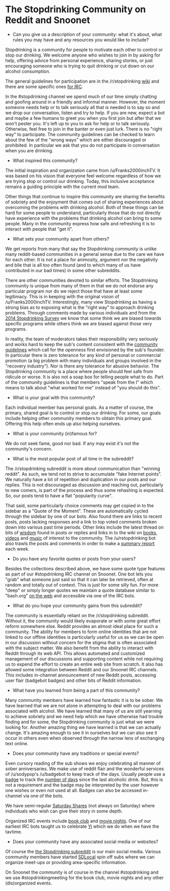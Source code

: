 The Stopdrinking Community on Reddit and Snoonet
================================================

* Can you give us a description of your community: what it's about, what rules you may have and any resources you would like to include?

Stopdrinking is a community for people to motivate each other to control or stop our drinking. We welcome anyone who wishes to join in by asking for help, offering advice from personal experience, sharing stories, or just encouraging someone who is trying to quit drinking or cut down on our alcohol consumption. 

The general guidelines for participation are in the /r/stopdrinking [wiki](https://www.reddit.com/r/stopdrinking/wiki/index#wiki_guidelines_for_participation) and there are some specific ones [for IRC](https://www.reddit.com/r/stopdrinking/wiki/irchelp#wiki_guidelines_for_behavior).

In the #stopdrinking channel we spend much of our time simply chatting and goofing around in a friendly and informal manner.  However, the moment someone needs help or to talk seriously all that is needed is to say so and we drop our conversation, listen and try to help.  If you are new, expect a bot and maybe a few humans to greet you when you first join but after that we won't pester you.  It's left up to you to ask for help or to talk seriously.  Otherwise, feel free to join in the banter or even just lurk.  There is no "right way" to participate.  The community guidelines can be checked to learn about the few of the "wrong ways" which are either discouraged or prohibited.  In particular we ask that you do not participate in conversation when you are drinking.


*    What inspired this community?

The initial inspiration and organization came from /u/Franks2000inchTV.  It was based on his vision that everyone feel welcome regardless of how we are trying stop or control our drinking.  Today, this inclusive acceptance remains a guiding principle with the current mod team.

Other things that continue to inspire this community are sharing the benefits of sobriety and the enjoyment that comes out of sharing experiences about overcoming the problems with drinking alcohol.  Both of these things can be hard for some people to understand, particularly those that do not directly have experience with the problems that drinking alcohol can bring to some people.  Many in the community express how safe and refreshing it is to interact with people that "get it".

*    What sets your community apart from others?

We get reports from many that say the Stopdrinking community is unlike many reddit-based communities in a general sense due to the care we have for each other.  It is not a place for animosity, argument nor the negativity and bile that is all too often found (and to which many of us have contributed in our bad times) in some other subreddits.

There are other communities devoted to similar efforts.  The Stopdrinking community is unique from many of them in that we do not endorse any particular program nor do we reject those that have at least some legitimacy.
This is in keeping with the original vision of /u/Franks2000inchTV.
Interestingly, many view Stopdrinking as having a strong bias as to exposing what is the "right way" to approach drinking problems.  Through comments made by various individuals and from the [2014 Stopdrinking Survey](http://sd.bot.nu/survey/2014/welcome) we know that some think we are biased towards specific programs while others think we are biased against those very programs.

In reality, the team of moderators takes their responsibility very seriously and works hard to keep the sub's content consistent with the [community guidelines](https://www.reddit.com/r/stopdrinking/wiki/index) which call for the openness first envisioned by the sub's founder.  In particular there is zero tolerance for any kind of personal or commercial promotion (a big problem with many individuals and groups involved in the "recovery industry").  Nor is there any tolerance for abusive behavior.  The Stopdrinking community is a place where people should feel safe from ridicule or worse.  It is also not a soap box for telling people what to do.  Part of the community guidelines is that members "speak from the I" which means to talk about "what worked for me" instead of "you should do this".

*    What is your goal with this community?

Each individual member has personal goals.  As a matter of course, the primary, shared goal is to control or stop our drinking.   For some, our goals include helping other community members to obtain this primary goal.  Offering this help often ends up also helping ourselves.

*    What is your community (in)famous for?

We do not seek fame, good nor bad.  If any may exist it's not the
community's concern.

*    What is the most popular post of all time in the subreddit?

The /r/stopdrinking subreddit is more about communication than "winning reddit".  As such, we tend not to strive to accumulate "fake Internet points". We naturally have a lot of repetition and duplication in our posts and our replies.  This is not discouraged as discussion and reaching out, particularly to new comers, is part of the process and thus some rehashing is expected.  So, our posts tend to have a flat "popularity curve".

That said, some particularly choice comments may get copied in to the sidebar as a "Quote of the Moment".  These are automatically cycled through the sidebar by one of our bots.  Also found there are links to recent posts, posts lacking responses and a link to top voted comments broken down into various past time periods.  Other links include the latest thread on bits of [wisdom](https://www.reddit.com/2cx3ta) found in posts or replies and links in to the wiki on [books](https://www.reddit.com/r/stopdrinking/wiki/books), [videos](https://www.reddit.com/r/stopdrinking/wiki/video) and [music](https://www.reddit.com/r/stopdrinking/wiki/music) of interest to the community.  The /u/rstopdrinking bot also trawls the posts and comments in order to make a [summary report](https://www.reddit.com/r/stopdrinking/search?q=flair%3Areport&restrict_sr=on&sort=new&t=all) each week.

*    Do you have any favorite quotes or posts from your users?

Besides the collections described above, we have some quote type features as part of our #stopdrinking IRC channel on Snoonet.  One bot lets you "grab" what someone just said so that it can later be retrieved, often at random and totally out of context.  This is just for some silly fun.  For more "deep" or simply longer quotes we maintain a quote database similar to "bash.org" [on the web](http://sobrieti.bot.nu/rqdb/) and accessible via one of the IRC bots.


*    What do you hope your community gains from this subreddit?

The community is essentially reliant on the /r/stopdrinking subreddit.   Without it, the community would likely evaporate or with some great effort reform somewhere else.  Reddit provides an almost ideal place for such a community.  The ability for members to form online identities that are not linked to our offline identities is particularly useful for us as we can be open in our discussion without concern for the stigma that is often associated with the subject matter.  We also benefit from the ability to interact with Reddit through its web API.  This allows automated and customized management of our discussions and supporting content while not requiring us to expend the effort to create an entire web site from scratch.  It also has allowed some integration between Reddit and our Snoonet IRC channels.  This includes in-channel announcement of new Reddit posts, accessing user flair (badgebot badges) and other bits of Reddit information.

*    What have you learned from being a part of this community?

Many community members have learned how fantastic it is to be sober.  We have learned that we are not alone in attempting to deal with our problems associated with alcohol.  We have learned that many of us are still yearning to achieve sobriety and we need help which we have otherwise had trouble finding and for some, the Stopdrinking community is just what we were looking for.  Another amazing thing we have learned is that we can actually change.  It's amazing enough to see it in ourselves but we can also see it occur in others even when observed through the narrow lens of exchanging text online.

*    Does your community have any traditions or special events?

Even cursory reading of the sub shows we enjoy celebrating all manner of sober anniversaries.  We make use of reddit flair and the wonderful services of /u/sodypop's /u/badgebot to keep track of the days.  Usually people use a [badge](https://www.reddit.com/r/stopdrinking/wiki/index#wiki_badges_.28reddit_flair.29_.26_bells) to track the [number of days](http://sd.bot.nu/badgedate/) since the last alcoholic drink.  But, this is not a requirement and the badge may be interpreted by the user however one wishes or even not used at all.   Badges can also be accessed in-channel via one of the bots.

We have semi-regular [Saturday Shares](https://www.reddit.com/r/stopdrinking/search?q=flair%3Asaturday&restrict_sr=on&sort=new&t=all) (not always on Saturday) where individuals who wish can give their story in some depth.

Organized IRC events include [book club](https://www.reddit.com/r/stopdrinking/search?q=flair%3Abook&sort=new&restrict_sr=on&t=all) and [movie nights](https://www.reddit.com/r/stopdrinking/search?q=flair%3Amovie&sort=new&restrict_sr=on&t=all).  One of our earliest IRC bots taught us to celebrate [Yi](http://inamidst.com/stuff/esp/tavtime) which we do when we have the tavtime.


*    Does your community have any associated social media or websites? 

Of course the [the Stopdrinking subreddit](https://www.reddit.com/r/stopdrinking) is our main social media.  Various community members have started [SDLocal](https://www.reddit.com/r/SDLocal/wiki/index) spin off subs where we can organize meet-ups or providing area-specific information.

On Snoonet the community is of course in the channel #stopdrinking and
we use #stopdrinkingmeeting for the book club, movie nights and any
other (dis)organized events.

